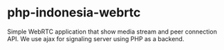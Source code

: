 # php-indonesia-webrtc
Simple WebRTC application that show media stream and peer connection API. We use ajax for signaling server using PHP as a backend.
